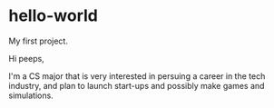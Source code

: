 # hello-world
My first project.

Hi peeps,

I'm a CS major that is very interested in persuing a career in the tech industry, and plan to launch start-ups and possibly make games and simulations.
